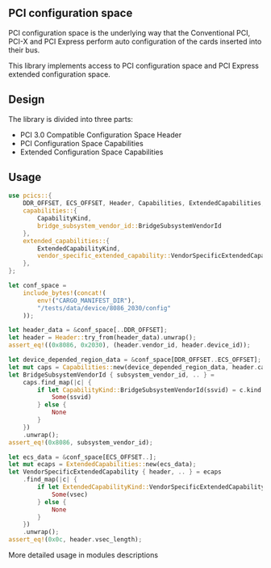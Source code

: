 ## PCI configuration space

PCI configuration space is the underlying way that the Conventional PCI, PCI-X and PCI Express perform auto configuration of the cards inserted into their bus.

This library implements access to PCI configuration space and PCI Express extended configuration space.

## Design

The library is divided into three parts:
- PCI 3.0 Compatible Configuration Space Header
- PCI Configuration Space Capabilities
- Extended Configuration Space Capabilities

## Usage

```rust
use pcics::{
    DDR_OFFSET, ECS_OFFSET, Header, Capabilities, ExtendedCapabilities,
    capabilities::{
        CapabilityKind,
        bridge_subsystem_vendor_id::BridgeSubsystemVendorId
    },
    extended_capabilities::{
        ExtendedCapabilityKind,
        vendor_specific_extended_capability::VendorSpecificExtendedCapability
    },
};

let conf_space =
    include_bytes!(concat!(
        env!("CARGO_MANIFEST_DIR"),
        "/tests/data/device/8086_2030/config"
    ));

let header_data = &conf_space[..DDR_OFFSET];
let header = Header::try_from(header_data).unwrap();
assert_eq!((0x8086, 0x2030), (header.vendor_id, header.device_id));

let device_depended_region_data = &conf_space[DDR_OFFSET..ECS_OFFSET];
let mut caps = Capabilities::new(device_depended_region_data, header.capabilities_pointer);
let BridgeSubsystemVendorId { subsystem_vendor_id, .. } =
    caps.find_map(|c| {
        if let CapabilityKind::BridgeSubsystemVendorId(ssvid) = c.kind {
            Some(ssvid)
        } else {
            None
        }
    })
    .unwrap();
assert_eq!(0x8086, subsystem_vendor_id);

let ecs_data = &conf_space[ECS_OFFSET..];
let mut ecaps = ExtendedCapabilities::new(ecs_data);
let VendorSpecificExtendedCapability { header, .. } = ecaps
    .find_map(|c| {
        if let ExtendedCapabilityKind::VendorSpecificExtendedCapability(vsec) = c.kind {
            Some(vsec)
        } else {
            None
        }
    })
    .unwrap();
assert_eq!(0x0c, header.vsec_length);
```
More detailed usage in modules descriptions
